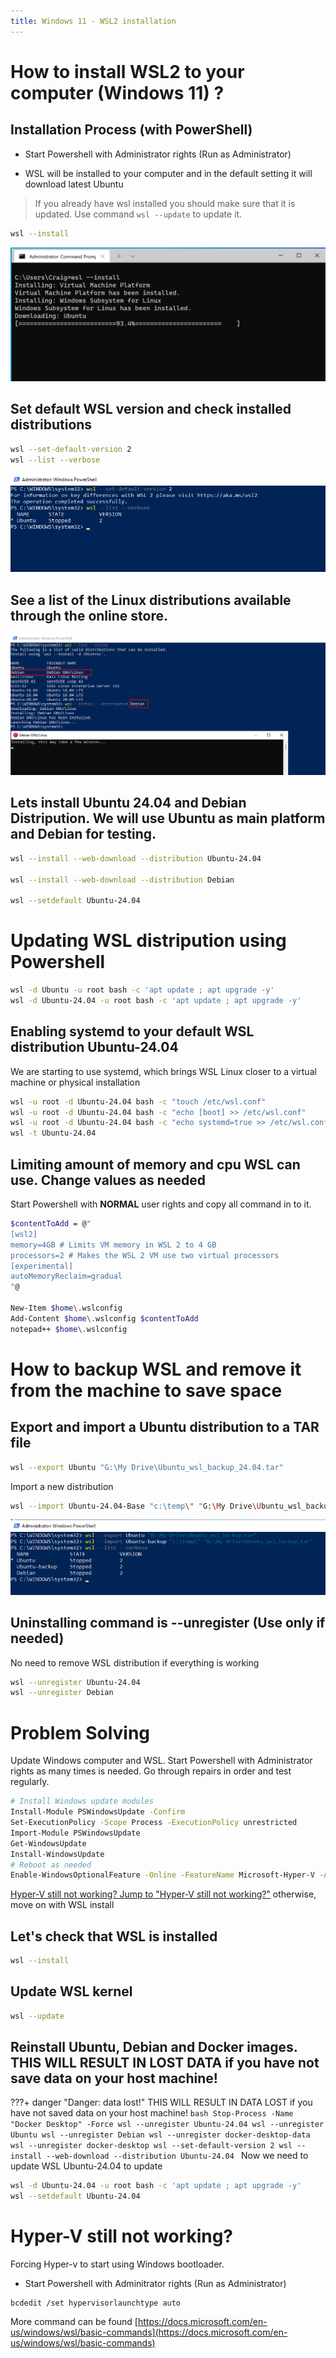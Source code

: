 ```yaml
---
title: Windows 11 - WSL2 installation
---
```

# How to install WSL2 to your computer  (Windows 11) ?

## Installation Process (with PowerShell)
* Start Powershell with Administrator rights (Run as Administrator)

* WSL will be installed to your computer and in the default setting it will download latest Ubuntu
> If you already have wsl installed you should make sure that it is updated. 
Use command `wsl --update` to update it.

```bash
wsl --install
```
![Installing WSL](assets/images/wslupdate.png "WSL --install")


## Set default WSL version and check installed distributions

```bash
wsl --set-default-version 2
wsl --list --verbose
```
![Installing WSL](assets/images/WSL_status.png "WSL status")



##  See a list of the Linux distributions available through the online store.


![Installing Debian to WSL](assets/images/WSL_Debian.png "WSL Debian")


##  Lets install Ubuntu 24.04 and Debian Distripution. We will use Ubuntu as main platform and Debian for testing.

```bash
wsl --install --web-download --distribution Ubuntu-24.04

wsl --install --web-download --distribution Debian

wsl --setdefault Ubuntu-24.04
```

#  Updating WSL distripution using Powershell

```bash
wsl -d Ubuntu -u root bash -c 'apt update ; apt upgrade -y'
wsl -d Ubuntu-24.04 -u root bash -c 'apt update ; apt upgrade -y'
```


## Enabling systemd to your default WSL distribution Ubuntu-24.04
We are starting to use systemd, which brings WSL Linux closer to a virtual machine or physical installation

```bash
wsl -u root -d Ubuntu-24.04 bash -c "touch /etc/wsl.conf"
wsl -u root -d Ubuntu-24.04 bash -c "echo [boot] >> /etc/wsl.conf" 
wsl -u root -d Ubuntu-24.04 bash -c "echo systemd=true >> /etc/wsl.conf" 
wsl -t Ubuntu-24.04
```
## Limiting amount of memory and cpu WSL can use. Change values as needed
Start Powershell with **NORMAL** user rights and copy all command in to it. 

```bash
$contentToAdd = @"
[wsl2]
memory=4GB # Limits VM memory in WSL 2 to 4 GB
processors=2 # Makes the WSL 2 VM use two virtual processors
[experimental]
autoMemoryReclaim=gradual
"@

New-Item $home\.wslconfig
Add-Content $home\.wslconfig $contentToAdd
notepad++ $home\.wslconfig 
```

# How to backup WSL and remove it from the machine to save space

## Export and import a Ubuntu distribution to a TAR file

```bash
wsl --export Ubuntu "G:\My Drive\Ubuntu_wsl_backup_24.04.tar"
```

Import a new distribution

```bash
wsl --import Ubuntu-24.04-Base "c:\temp\" "G:\My Drive\Ubuntu_wsl_backup_24.04.tar"

```

![Installing Debian to WSL](assets/images/WSL_export_inport.png "WSL Debian")


## Uninstalling command is --unregister (Use only if needed)
No need to remove WSL distribution if everything is working

```bash
wsl --unregister Ubuntu-24.04
wsl --unregister Debian
```

# Problem Solving
Update Windows computer and WSL. Start Powershell with Administrator rights as many times is needed. Go through repairs in order and test regularly.

```bash
# Install Windows update modules
Install-Module PSWindowsUpdate -Confirm
Set-ExecutionPolicy -Scope Process -ExecutionPolicy unrestricted
Import-Module PSWindowsUpdate
Get-WindowsUpdate
Install-WindowsUpdate
# Reboot as needed 
Enable-WindowsOptionalFeature -Online -FeatureName Microsoft-Hyper-V -All
```

[Hyper-V still not working? Jump to "Hyper-V still not working?"](#hyper-v-still-not-working) otherwise, move on with WSL install


## Let's check that WSL is installed
```bash
wsl --install
```

## Update WSL kernel

```bash
wsl --update
```

## Reinstall Ubuntu, Debian and Docker images. THIS WILL RESULT IN LOST DATA if you have not save data on your host machine!
???+ danger "Danger: data lost!"
    THIS WILL RESULT IN DATA LOST if you have not saved data on your host machine!
    ```bash
    Stop-Process -Name "Docker Desktop" -Force
    wsl --unregister Ubuntu-24.04
    wsl --unregister Ubuntu
    wsl --unregister Debian
    wsl --unregister docker-desktop-data
    wsl --unregister docker-desktop
    wsl --set-default-version 2
    wsl --install --web-download --distribution Ubuntu-24.04
    ```
Now we need to update WSL Ubuntu-24.04 to update
```bash
wsl -d Ubuntu-24.04 -u root bash -c 'apt update ; apt upgrade -y'
wsl --setdefault Ubuntu-24.04
```
# Hyper-V still not working?

Forcing Hyper-v to start using Windows bootloader. 

* Start Powershell with Adminitrator rights (Run as Administrator)

```
bcdedit /set hypervisorlaunchtype auto
```

More command can be found [https://docs.microsoft.com/en-us/windows/wsl/basic-commands](https://docs.microsoft.com/en-us/windows/wsl/basic-commands)
